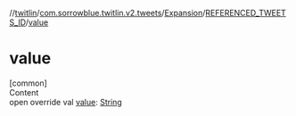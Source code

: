 //[twitlin](../../../index.md)/[com.sorrowblue.twitlin.v2.tweets](../../index.md)/[Expansion](../index.md)/[REFERENCED_TWEETS_ID](index.md)/[value](value.md)



# value  
[common]  
Content  
open override val [value](value.md): [String](https://kotlinlang.org/api/latest/jvm/stdlib/kotlin/-string/index.html)  



